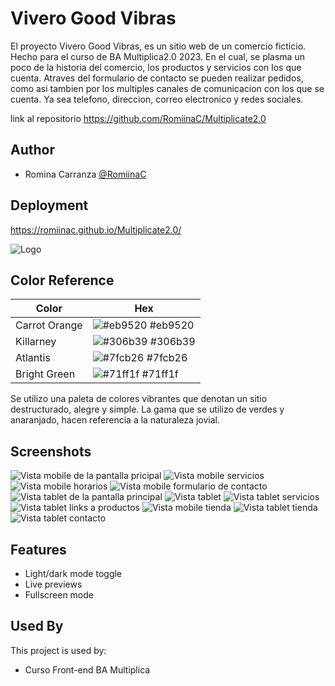 
# Vivero Good Vibras

El proyecto Vivero Good Vibras, es un sitio web de un comercio ficticio. Hecho para el curso de BA Multiplica2.0 2023.
En el cual, se plasma un poco de la historia del comercio, los productos y servicios con los que cuenta. Atraves del formulario de contacto se pueden realizar pedidos, como asi tambien por los multiples canales de comunicacion con los que se cuenta. Ya sea telefono, direccion, correo electronico y redes sociales.

link al repositorio https://github.com/RomiinaC/Multiplicate2.0



## Author

- Romina Carranza [@RomiinaC](https://github.com/RomiinaC)


## Deployment

https://romiinac.github.io/Multiplicate2.0/




![Logo](https://romiinac.github.io/Multiplicate2.0/images/Good_Vibras-removebg-preview.png)

## Color Reference

| Color             | Hex                                                                |
| ----------------- | ------------------------------------------------------------------ |
| Carrot Orange | ![#eb9520](https://via.placeholder.com/10/eb9520?text=+) #eb9520 |
| Killarney | ![#306b39](https://via.placeholder.com/10/306b39?text=+) #306b39 |
| Atlantis | ![#7fcb26](https://via.placeholder.com/10/7fcb26?text=+) #7fcb26 |
| Bright Green | ![#71ff1f](https://via.placeholder.com/10/71ff1f?text=+) #71ff1f |

Se utilizo una paleta de colores vibrantes que denotan un sitio destructurado, alegre y simple.
La gama que se utilizo de verdes y anaranjado, hacen referencia a la naturaleza jovial. 

## Screenshots

![Vista mobile de la pantalla pricipal](images/Screenshot/Screenshot.jpg)
![Vista mobile servicios](images/Screenshot/Screenshot_1.jpg)
![Vista mobile horarios](images/Screenshot/Screenshot_2.jpg)
![Vista mobile formulario de contacto](images/Screenshot/Screenshot_5.jpg)
![Vista tablet de la pantalla principal](images/Screenshot/Screenshot_6.jpg)
![Vista tablet ](images/Screenshot/Screenshot_7.jpg)
![Vista tablet servicios](images/Screenshot/Screenshot_8.jpg)
![Vista tablet links a productos](images/Screenshot/Screenshot_9.jpg)
![Vista mobile tienda](images/Screenshot/Screenshot_14.jpg)
![Vista tablet tienda](images/Screenshot/Screenshot_12.jpg)
![Vista tablet contacto](images/Screenshot/Screenshot_10.jpg)


## Features

- Light/dark mode toggle
- Live previews
- Fullscreen mode



## Used By

This project is used by:

- Curso Front-end BA Multiplica


